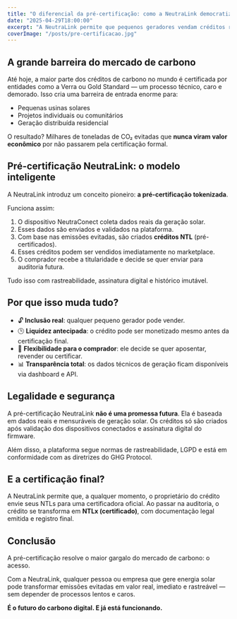 ```yaml
---
title: "O diferencial da pré-certificação: como a NeutraLink democratiza o mercado de carbono"
date: "2025-04-29T18:00:00"
excerpt: "A NeutraLink permite que pequenos geradores vendam créditos reais antes da certificação oficial — com segurança, rastreabilidade e impacto imediato."
coverImage: "/posts/pre-certificacao.jpg"
---
```


## A grande barreira do mercado de carbono

Até hoje, a maior parte dos créditos de carbono no mundo é certificada por entidades como a Verra ou Gold Standard — um processo técnico, caro e demorado. Isso cria uma barreira de entrada enorme para:

- Pequenas usinas solares
- Projetos individuais ou comunitários
- Geração distribuída residencial

O resultado? Milhares de toneladas de CO₂ evitadas que **nunca viram valor econômico** por não passarem pela certificação formal.

## Pré-certificação NeutraLink: o modelo inteligente

A NeutraLink introduz um conceito pioneiro: **a pré-certificação tokenizada**.

Funciona assim:

1. O dispositivo NeutraConect coleta dados reais da geração solar.
2. Esses dados são enviados e validados na plataforma.
3. Com base nas emissões evitadas, são criados **créditos NTL** (pré-certificados).
4. Esses créditos podem ser vendidos imediatamente no marketplace.
5. O comprador recebe a titularidade e decide se quer enviar para auditoria futura.

Tudo isso com rastreabilidade, assinatura digital e histórico imutável.

## Por que isso muda tudo?

- 🔓 **Inclusão real**: qualquer pequeno gerador pode vender.
- 🕒 **Liquidez antecipada**: o crédito pode ser monetizado mesmo antes da certificação final.
- 🧠 **Flexibilidade para o comprador**: ele decide se quer aposentar, revender ou certificar.
- 📊 **Transparência total**: os dados técnicos de geração ficam disponíveis via dashboard e API.

## Legalidade e segurança

A pré-certificação NeutraLink **não é uma promessa futura**. Ela é baseada em dados reais e mensuráveis de geração solar. Os créditos só são criados após validação dos dispositivos conectados e assinatura digital do firmware.

Além disso, a plataforma segue normas de rastreabilidade, LGPD e está em conformidade com as diretrizes do GHG Protocol.

## E a certificação final?

A NeutraLink permite que, a qualquer momento, o proprietário do crédito envie seus NTLs para uma certificadora oficial. Ao passar na auditoria, o crédito se transforma em **NTLx (certificado)**, com documentação legal emitida e registro final.

## Conclusão

A pré-certificação resolve o maior gargalo do mercado de carbono: o acesso.

Com a NeutraLink, qualquer pessoa ou empresa que gere energia solar pode transformar emissões evitadas em valor real, imediato e rastreável — sem depender de processos lentos e caros.

**É o futuro do carbono digital. E já está funcionando.**


